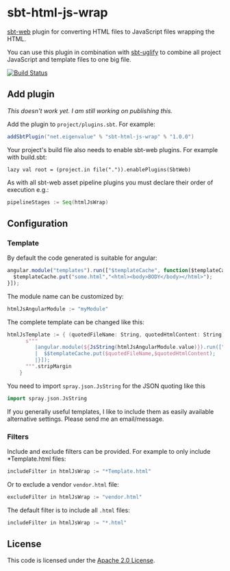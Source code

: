 sbt-html-js-wrap
================

[sbt-web](https://github.com/sbt/sbt-web) plugin for converting HTML files to JavaScript files wrapping the HTML.

You can use this plugin in combination with [sbt-uglify](https://github.com/sbt/sbt-uglify) to combine all project 
JavaScript and template files to one big file.

[![Build Status](https://travis-ci.org/kolloch/sbt-html-js-wrap.png?branch=master)](https://travis-ci.org/kolloch/sbt-html-js-wrap)

Add plugin
----------

*This doesn't work yet. I am still working on publishing this.*

Add the plugin to `project/plugins.sbt`. For example:

```scala
addSbtPlugin("net.eigenvalue" % "sbt-html-js-wrap" % "1.0.0")
```

Your project's build file also needs to enable sbt-web plugins. For example with build.sbt:

    lazy val root = (project.in file(".")).enablePlugins(SbtWeb)

As with all sbt-web asset pipeline plugins you must declare their order of execution e.g.:

```scala
pipelineStages := Seq(htmlJsWrap)
```

Configuration
-------------

### Template

By default the code generated is suitable for angular:

```javascript
angular.module("templates").run(["$templateCache", function($templateCache) {
  $templateCache.put("some.html","<html><body>BODY</body></html>");
}]);
```

The module name can be customized by:

```scala
htmlJsAngularModule := "myModule"
```

The complete template can be changed like this:

```scala
htmlJsTemplate := { (quotedFileName: String, quotedHtmlContent: String) =>
      s"""
         |angular.module(${JsString(htmlJsAngularModule.value)}).run(["$$templateCache", function($$templateCache) {
         |  $$templateCache.put($quotedFileName,$quotedHtmlContent);
         |}]);
      """.stripMargin
    }
```

You need to import `spray.json.JsString` for the JSON quoting like this

```scala
import spray.json.JsString
```

If you generally useful templates, I like to include them as easily available alternative settings.
Please send me an email/message.

### Filters

Include and exclude filters can be provided. For example to only include *Template.html files:

```scala
includeFilter in htmlJsWrap := "*Template.html"
```

Or to exclude a vendor `vendor.html` file:

```scala
excludeFilter in htmlJsWrap := "vendor.html"
```

The default filter is to include all `.html` files:

```scala
includeFilter in htmlJsWrap := "*.html"
```

License
-------

This code is licensed under the [Apache 2.0 License][apache].

[sbt-web]: https://github.com/sbt/sbt-web
[apache]: http://www.apache.org/licenses/LICENSE-2.0.html
